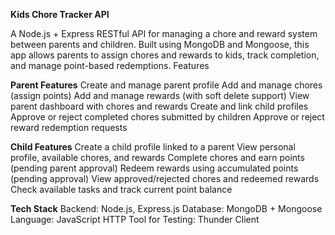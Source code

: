 **Kids Chore Tracker API**

A Node.js + Express RESTful API for managing a chore and reward system between parents and children. Built using MongoDB and Mongoose, this app allows parents to assign chores and rewards to kids, track completion, and manage point-based redemptions.
Features

**Parent Features**
Create and manage parent profile
Add and manage chores (assign points)
Add and manage rewards (with soft delete support)
View parent dashboard with chores and rewards
Create and link child profiles
Approve or reject completed chores submitted by children
Approve or reject reward redemption requests

**Child Features**
Create a child profile linked to a parent
View personal profile, available chores, and rewards
Complete chores and earn points (pending parent approval)
Redeem rewards using accumulated points (pending approval)
View approved/rejected chores and redeemed rewards
Check available tasks and track current point balance

**Tech Stack**
Backend: Node.js, Express.js
Database: MongoDB + Mongoose
Language: JavaScript
HTTP Tool for Testing: Thunder Client

